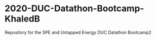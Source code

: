 # 2020-DUC-Datathon-Bootcamp-KhaledB
Repository for the SPE and Untapped Energy DUC Datathon Bootcamp2
